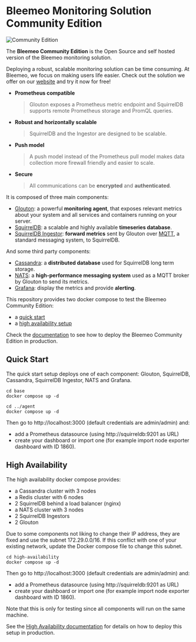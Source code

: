 # Bleemeo Monitoring Solution Community Edition

![Community Edition](community-edition.drawio.png)

The **Bleemeo Community Edition** is the Open Source and self hosted version of
the Bleemeo monitoring solution.

Deploying a robust, scalable monitoring solution can be time consuming. At
Bleemeo, we focus on making users life easier. Check out the solution we offer
on our [website](https://bleemeo.com) and try it now for free!

- **Prometheus compatible**
  > Glouton exposes a Prometheus metric endpoint and SquirrelDB supports remote
  > Prometheus storage and PromQL queries.
- **Robust and horizontally scalable**
  > SquirrelDB and the Ingestor are designed to be scalable.
- **Push model**
  > A push model instead of the Prometheus pull model makes data collection more
  > firewall friendly and easier to scale.
- **Secure**
  > All communications can be **encrypted** and **authenticated**.

It is composed of three main components:

- [Glouton](https://bleemeo.com/glouton/): a powerful **monitoring agent**, that
  exposes relevant metrics about your system and all services and containers
  running on your server.
- [SquirrelDB](https://bleemeo.com/squirreldb/): a scalable and highly available
  **timeseries database**.
- [SquirrelDB Ingestor](https://github.com/bleemeo/squirreldb-ingestor):
  **forward metrics** sent by Glouton over [MQTT](https://mqtt.org/), a standard
  messaging system, to SquirrelDB.

And some third party components:

- [Cassandra](https://cassandra.apache.org): a **distributed database** used for
  SquirrelDB long term storage.
- [NATS](https://nats.io/): a **high-performance messaging system** used as a
  MQTT broker by Glouton to send its metrics.
- [Grafana](https://grafana.com/): display the metrics and provide **alerting**.

This repository provides two docker compose to test the Bleemeo Community
Edition:

- a [quick start](#quick-start)
- a [high availability setup](#high-availability)

Check the [documentation](https://docs.bleemeo.com/community) to see how to
deploy the Bleemeo Community Edition in production.

## Quick Start

The quick start setup deploys one of each component: Glouton, SquirrelDB,
Cassandra, SquirrelDB Ingestor, NATS and Grafana.

```shell
cd base
docker compose up -d

cd ../agent
docker compose up -d
```

Then go to http://localhost:3000 (default credentials are admin/admin) and:

- add a Prometheus datasource (using http://squirreldb:9201 as URL)
- create your dashboard or import one (for example import node exporter
  dashboard with ID 1860).

## High Availability

The high availability docker compose provides:

- a Cassandra cluster with 3 nodes
- a Redis cluster with 6 nodes
- 2 SquirrelDB behind a load balancer (nginx)
- a NATS cluster with 3 nodes
- 2 SquirrelDB Ingestors
- 2 Glouton

Due to some components not liking to change their IP address, they are fixed and
use the subnet 172.29.0.0/16. If this conflict with one of your existing
network, update the Docker compose file to change this subnet.

```shell
cd high-availability
docker compose up -d
```

Then go to http://localhost:3000 (default credentials are admin/admin) and:

- add a Prometheus datasource (using http://squirreldb:9201 as URL)
- create your dashboard or import one (for example import node exporter
  dashboard with ID 1860).

Note that this is only for testing since all components will run on the same
machine.

See the
[High Availability documentation](https://docs.bleemeo.com/community/high-availability)
for details on how to deploy this setup in production.
